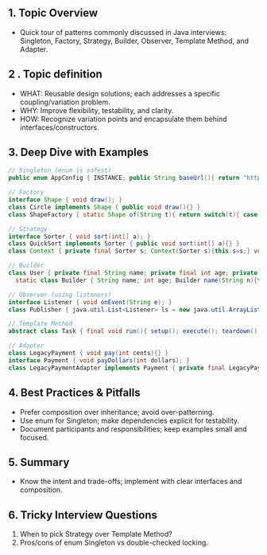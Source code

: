 ## 1. Topic Overview

- Quick tour of patterns commonly discussed in Java interviews: Singleton, Factory, Strategy, Builder, Observer, Template Method, and Adapter.

## 2 . Topic definition

- WHAT: Reusable design solutions; each addresses a specific coupling/variation problem.
- WHY: Improve flexibility, testability, and clarity.
- HOW: Recognize variation points and encapsulate them behind interfaces/constructors.

## 3. Deep Dive with Examples

```java
// Singleton (enum is safest)
public enum AppConfig { INSTANCE; public String baseUrl(){ return "https://"; } }
```

```java
// Factory
interface Shape { void draw(); }
class Circle implements Shape { public void draw(){} }
class ShapeFactory { static Shape of(String t){ return switch(t){ case "circle" -> new Circle(); default -> throw new IllegalArgumentException(); }; } }
```

```java
// Strategy
interface Sorter { void sort(int[] a); }
class QuickSort implements Sorter { public void sort(int[] a){} }
class Context { private final Sorter s; Context(Sorter s){this.s=s;} void run(int[] a){ s.sort(a);} }
```

```java
// Builder
class User { private final String name; private final int age; private User(Builder b){ this.name=b.name; this.age=b.age; }
  static class Builder { String name; int age; Builder name(String n){this.name=n; return this;} Builder age(int a){this.age=a; return this;} User build(){ return new User(this);} } }
```

```java
// Observer (using listeners)
interface Listener { void onEvent(String e); }
class Publisher { java.util.List<Listener> ls = new java.util.ArrayList<>(); void add(Listener l){ls.add(l);} void publish(String e){ ls.forEach(l -> l.onEvent(e)); } }
```

```java
// Template Method
abstract class Task { final void run(){ setup(); execute(); teardown(); } abstract void execute(); void setup(){} void teardown(){} }
```

```java
// Adapter
class LegacyPayment { void pay(int cents){} }
interface Payment { void payDollars(int dollars); }
class LegacyPaymentAdapter implements Payment { private final LegacyPayment lp = new LegacyPayment(); public void payDollars(int dollars){ lp.pay(dollars*100); } }
```

## 4. Best Practices & Pitfalls

- Prefer composition over inheritance; avoid over-patterning.
- Use enum for Singleton; make dependencies explicit for testability.
- Document participants and responsibilities; keep examples small and focused.

## 5. Summary

- Know the intent and trade-offs; implement with clear interfaces and composition.

## 6. Tricky Interview Questions

1. When to pick Strategy over Template Method?
2. Pros/cons of enum Singleton vs double-checked locking.

